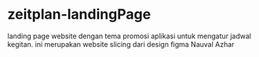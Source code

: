 # zeitplan-landingPage
landing page website dengan tema promosi aplikasi untuk mengatur jadwal kegitan. ini merupakan website slicing dari design figma Nauval Azhar
